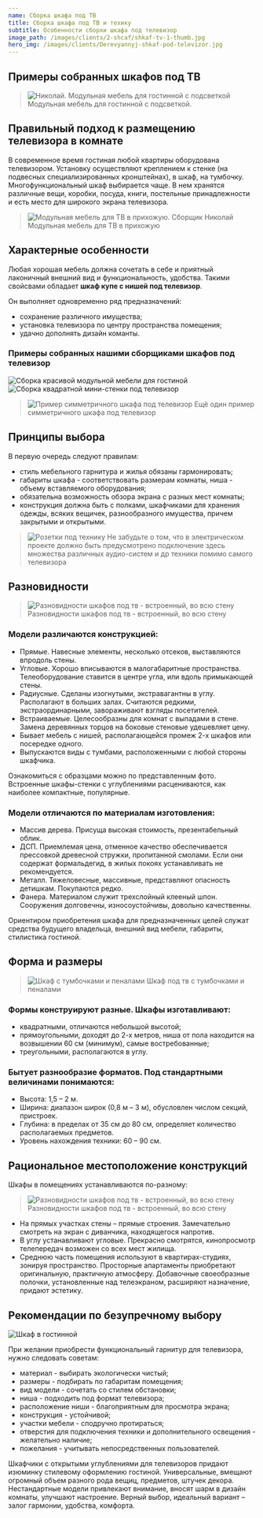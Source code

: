```yaml
---
name: Сборка шкафа под ТВ
title: Сборка шкафа под ТВ и техику
subtitle: Особенности сборки шкафа под телевизор
image_path: /images/clients/2-shcaf/shkaf-tv-1-thumb.jpg
hero_img: /images/clients/Derevyannyj-shkaf-pod-televizor.jpg
---
```


## Примеры собранных шкафов под ТВ

>![Николай. Модульная мебель для гостинной с подсветкой](/images/clients/2-shcaf/shkaf-tv-2.png)
> Модульная мебель для гостинной с подсветкой.

## Правильный подход к размещению телевизора в комнате

В современное время гостиная любой квартиры оборудована телевизором. Установку осуществляют креплением к стенке (на подвесных специализированных кронштейнах), в шкаф, на тумбочку. Многофункциональный шкаф выбирается чаще. В нем хранятся различные вещи, коробки, посуда, книги, постельные принадлежности и есть место для широкого экрана телевизора.

>![Модульная мебель для ТВ в прихожую. Сборщик Николай](/images/clients/2-shcaf/shkaf-tv-1.jpg)
> Модульная мебель для ТВ в прихожую

## Характерные особенности

Любая хорошая мебель должна сочетать в себе и приятный лаконичный внешний вид и функциональность, удобства. Такими свойсвами обладает __шкаф купе с нишей под телевизор__.

Он выполняет одновременно ряд предназначений:

- сохранение различного имущества;
- установка телевизора по центру пространства помещения;
- удачно дополнять дизайн команты.

### Примеры собранных нашими сборщиками шкафов под телевизор
![Сборка красивой модульной мебели для гостиной](/images/clients/2-shcaf/Sborka-krasivoy-modulnoy-mebeli-dlya-gostinoy.png)
![Сборка квадратной мини-стенки под телевизор](/images/clients/2-shcaf/Sborka-kvadratnoy-mini-stenki-pod-televizor.png)
>![Пример симметричного шкафа под телевизор](/images/clients/2-shcaf/shkaf-tv.jpg) 
> Ещё один пример симметричного шкафа под телевизор

## Принципы выбора

В первую очередь следуют правилам:

- стиль мебельного гарнитура и жилья обязаны гармонировать;
- габариты шкафа - соответствовать размерам комнаты, ниша - объему вставляемого оборудования;
- обязательна возможность обзора экрана с разных мест комнаты;
- конструкция должна быть с полками, шкафчиками для хранения одежды, всяких вещичек, разнообразного имущества, причем закрытыми и открытыми.

> ![Розетки под технику](/images/clients/2-shcaf/01tvros.jpg)
> Не забудьте о том, что в электрическом проекте должно быть предусмотрено подключение здесь множества различных аудио-систем и др техники помимо самого телевизора


## Разновидности

>![Разновидности шкафов под тв - встроенный, во всю стену](/images/clients/2-shcaf/Vstroennyj-shkaf-kupe.jpg)
>Разновидности шкафов под тв - встроенный, во всю стену

### Модели различаются конструкцией:

- Прямые. Навесные элементы, несколько отсеков, выставляются впродоль стены.
- Угловые. Хорошо вписываются в малогабаритные пространства. Телеоборудование ставится в центре угла, или вдоль примыкающей стены.
- Радиусные. Сделаны изогнутыми, экстравагантны в углу. Располагают в больших залах. Считаются редкими, экстраординарными, завораживают взгляды посетителей.
- Встраиваемые. Целесообразны для комнат с выпадами в стене. Замена деревянных торцов на боковые стеновые удешевляет цену.
- Бывает мебель с нишей, располагающейся промеж 2-х шкафов или посередке одного.
- Выпускаются виды с тумбами, расположенными с любой стороны шкафчика.

Ознакомиться с образцами можно по представленным фото. Встроенные шкафы-стенки с углублениями расцениваются, как наиболее компактные, популярные.

### Модели отличаются по материалам изготовления:

- Массив дерева. Присуща высокая стоимость, презентабельный облик.
- ДСП. Приемлемая цена, отменное качество обеспечивается прессовкой древесной стружки, пропитанной смолами. Если они содержат формальдегид, в жилых покоях устанавливать не рекомендуется.
- Металл. Тяжеловесные, массивные, представляют опасность детишкам. Покупаются редко.
- Фанера. Материалом служит трехслойный клееный шпон. Сооружения долговечны, износоустойчивы, довольно качественны.

Ориентиром приобретения шкафа для предназначенных целей служат средства будущего владельца, внешний вид мебели, габариты, стилистика гостиной.

## Форма и размеры

>![Шкаф с тумбочками и пеналами](/images/clients/2-shcaf/shkaf-tv-1-penal.jpg)
> Шкаф под тв с тумбочками и пеналами

### Формы конструируют разные. Шкафы изготавливают:

- квадратными, отличаются небольшой высотой;
- прямоугольными, доходят до 2-х метров, ниша от пола находится на возвышении 60 см (минимум), самые востребованные;
- треугольными, располагаются в углу.

### Бытует разнообразие форматов. Под стандартными величинами понимаются:

- Высота: 1,5 – 2 м.
- Ширина: диапазон широк (0,8 м – 3 м), обусловлен числом секций, пристроек.
- Глубина: в пределах от 35 см до 80 см, определяет количество располагаемых предметов.
- Уровень нахождения техники: 60 – 90 см.

## Рациональное местоположение конструкций

Шкафы в помещениях устанавливаются по-разному:

>![Разновидности шкафов под тв - встроенный, во всю стену](/images/clients/2-shcaf/Vstroennyj-shkaf-kupe-2.jpg)
> Разновидности шкафов под тв - встроенный, во всю стену

- На прямых участках стены – прямые строения. Замечательно смотреть на экран с диванчика, находящегося напротив.
- В углу устанавливают угловые. Прекрасно смотрятся, кинопросмотр телепередач возможен со всех мест жилища.
- Среднюю часть помещения используют в квартирах-студиях, зонируя пространство. Просторные апартаменты приобретают оригинальную, практичную атмосферу.
Добавочные своеобразные полочки, установленные над телеэкраном, расширяют назначение, придают эстетику.

## Рекомендации по безупречному выбору

![Шкаф в гостинной](/images/clients/2-shcaf/Shcaf-v-gostinnoy-s-tv.jpg)

При желании приобрести функциональный гарнитур для телевизора, нужно следовать советам:

- материал - выбирать экологически чистый;
- размеры - подбирать по габаритам помещения;
- вид модели - сочетать со стилем обстановки;
- ниша - подходить под формат телевизора;
- расположение ниши - благоприятным для просмотра экрана;
- конструкция - устойчивой;
- участки мебели - сподручно протираться;
- отверстия для подключения техники и дополнительного освещения - желательно наличие;
- пожелания - учитывать непосредственных пользователей.

Шкафчики с открытыми углублениями для телевизоров придают изюминку стилевому оформлению гостиной. Универсальные, вмещают огромный объем разного рода вещиц, предметов, штучек декора. Нестандартные модели привлекают внимание, вносят шарм в дизайн комнаты, улучшают настроение. Верный выбор, идеальный вариант – залог гармонии, удобства, комфорта.